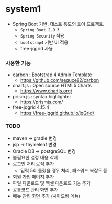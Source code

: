 # system1
- Spring Boot 기반, 테스트 용도의 토이 프로젝트.
    - `Spring Boot 2.9.3`
    - `Spring Security` 적용
    - `bootstrap4` 기반 UI 적용
    - free-jqgrid 사용

### 사용한 기능
- carbon : Bootstrap 4 Admin Template
    - <https://github.com/seguce92/carbon>
- chart.js : Open source HTML5 Charts
    - <https://www.chartjs.org/>
- prism.js : syntax highlighter
    - <https://prismjs.com/>
- free-jqgrid 4.15.4
    - <https://free-jqgrid.github.io/jqGrid/>

### TODO
- maven -> gradle 변경
- jsp -> thymeleaf 변경
- Oracle DB -> postgreSQL 변경
- 불필요한 설정 내용 삭제
- 로그인 처리 로직 추가
    - 입력 5회 틀렸을 경우 처리, 패스워드 복잡도 등
- 회원 가입 페이지 추가
- 파일 다운로드 및 엑셀 다운로드 기능 추가
- 공통코드 관리 화면 추가
- 메뉴 관리 화면 추가 (사이드바 메뉴)

